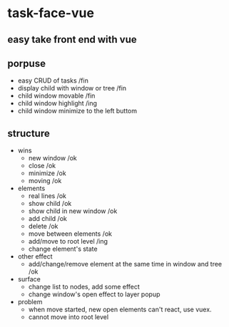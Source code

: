 # task-face-vue

## easy take front end with vue

## porpuse
- easy CRUD of tasks /fin
- display child with window or tree /fin
- child window movable /fin
- child window highlight /ing
- child window minimize to the left buttom


## structure
- wins
    - new window /ok
    - close /ok 
    - minimize /ok
    - moving /ok
- elements
    - real lines /ok
    - show child /ok
    - show child in new window /ok
    - add child /ok
    - delete /ok
    - move between elements /ok
    - add/move to root level /ing
    - change element's state
- other effect
    - add/change/remove element at the same time in window and tree /ok
- surface
    - change list to nodes, add some effect
    - change window's open effect to layer popup
- problem
    - when move started, new open elements can't react, use vuex.
    - cannot move into root level
